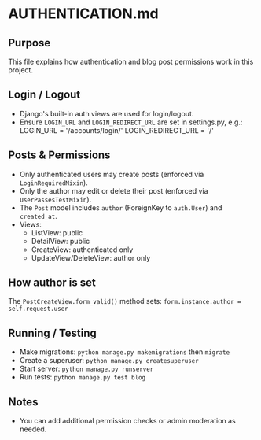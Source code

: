 # AUTHENTICATION.md

## Purpose
This file explains how authentication and blog post permissions work in this project.

## Login / Logout
- Django's built-in auth views are used for login/logout.
- Ensure `LOGIN_URL` and `LOGIN_REDIRECT_URL` are set in settings.py, e.g.:
  LOGIN_URL = '/accounts/login/'
  LOGIN_REDIRECT_URL = '/'

## Posts & Permissions
- Only authenticated users may create posts (enforced via `LoginRequiredMixin`).
- Only the author may edit or delete their post (enforced via `UserPassesTestMixin`).
- The `Post` model includes `author` (ForeignKey to `auth.User`) and `created_at`.
- Views:
  - ListView: public
  - DetailView: public
  - CreateView: authenticated only
  - UpdateView/DeleteView: author only

## How author is set
The `PostCreateView.form_valid()` method sets:
`form.instance.author = self.request.user`

## Running / Testing
- Make migrations: `python manage.py makemigrations` then `migrate`
- Create a superuser: `python manage.py createsuperuser`
- Start server: `python manage.py runserver`
- Run tests: `python manage.py test blog`

## Notes
- You can add additional permission checks or admin moderation as needed.

